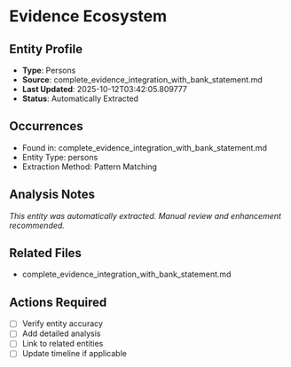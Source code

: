 # Evidence Ecosystem

## Entity Profile
- **Type**: Persons
- **Source**: complete_evidence_integration_with_bank_statement.md
- **Last Updated**: 2025-10-12T03:42:05.809777
- **Status**: Automatically Extracted

## Occurrences
- Found in: complete_evidence_integration_with_bank_statement.md
- Entity Type: persons
- Extraction Method: Pattern Matching

## Analysis Notes
*This entity was automatically extracted. Manual review and enhancement recommended.*

## Related Files
- complete_evidence_integration_with_bank_statement.md

## Actions Required
- [ ] Verify entity accuracy
- [ ] Add detailed analysis
- [ ] Link to related entities
- [ ] Update timeline if applicable

